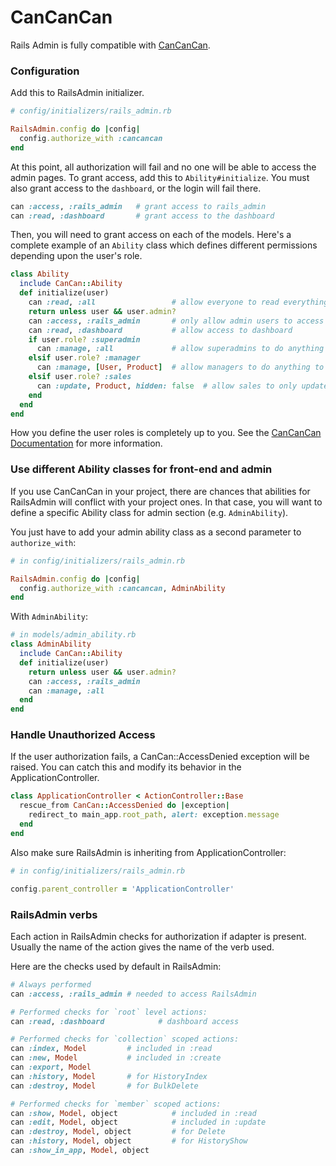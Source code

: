 # CanCanCan

Rails Admin is fully compatible with [CanCanCan](https://github.com/CanCanCommunity/cancancan).

### Configuration

Add this to RailsAdmin initializer.

```ruby
# config/initializers/rails_admin.rb

RailsAdmin.config do |config|
  config.authorize_with :cancancan
end
```

At this point, all authorization will fail and no one will be able to access the admin pages. To grant access, add this to `Ability#initialize`.
You must also grant access to the `dashboard`, or the login will fail there.

```ruby
can :access, :rails_admin   # grant access to rails_admin
can :read, :dashboard       # grant access to the dashboard
```

Then, you will need to grant access on each of the models. Here's a complete example of an `Ability` class which defines different permissions depending upon the user's role.

```ruby
class Ability
  include CanCan::Ability
  def initialize(user)
    can :read, :all                 # allow everyone to read everything
    return unless user && user.admin?
    can :access, :rails_admin       # only allow admin users to access Rails Admin
    can :read, :dashboard           # allow access to dashboard
    if user.role? :superadmin
      can :manage, :all             # allow superadmins to do anything
    elsif user.role? :manager
      can :manage, [User, Product]  # allow managers to do anything to products and users
    elsif user.role? :sales
      can :update, Product, hidden: false  # allow sales to only update visible products
    end
  end
end
```

How you define the user roles is completely up to you. See the [CanCanCan Documentation](https://github.com/CanCanCommunity/cancancan/wiki) for more information.

### Use different Ability classes for front-end and admin

If you use CanCanCan in your project, there are chances that abilities for RailsAdmin will conflict with your project ones. In that case, you will want to define a specific Ability class for admin section (e.g. `AdminAbility`).

You just have to add your admin ability class as a second parameter to `authorize_with`:

```ruby
# in config/initializers/rails_admin.rb

RailsAdmin.config do |config|
  config.authorize_with :cancancan, AdminAbility
end
```

With `AdminAbility`:

```ruby
# in models/admin_ability.rb
class AdminAbility
  include CanCan::Ability
  def initialize(user)
    return unless user && user.admin?
    can :access, :rails_admin
    can :manage, :all
  end
end
```

### Handle Unauthorized Access

If the user authorization fails, a CanCan::AccessDenied exception will be raised. You can catch this and modify its behavior in the ApplicationController.

```ruby
class ApplicationController < ActionController::Base
  rescue_from CanCan::AccessDenied do |exception|
    redirect_to main_app.root_path, alert: exception.message
  end
end
```

Also make sure RailsAdmin is inheriting from ApplicationController:

```ruby
# in config/initializers/rails_admin.rb

config.parent_controller = 'ApplicationController'
```

### RailsAdmin verbs

Each action in RailsAdmin checks for authorization if adapter is present.
Usually the name of the action gives the name of the verb used.

Here are the checks used by default in RailsAdmin:

```ruby
# Always performed
can :access, :rails_admin # needed to access RailsAdmin

# Performed checks for `root` level actions:
can :read, :dashboard            # dashboard access

# Performed checks for `collection` scoped actions:
can :index, Model         # included in :read
can :new, Model           # included in :create
can :export, Model
can :history, Model       # for HistoryIndex
can :destroy, Model       # for BulkDelete

# Performed checks for `member` scoped actions:
can :show, Model, object            # included in :read
can :edit, Model, object            # included in :update
can :destroy, Model, object         # for Delete
can :history, Model, object         # for HistoryShow
can :show_in_app, Model, object
```
